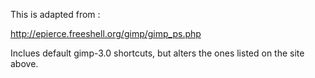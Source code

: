 This is adapted from :

http://epierce.freeshell.org/gimp/gimp_ps.php

Inclues default gimp-3.0 shortcuts, but alters the ones listed on the site above.
